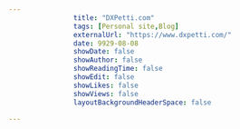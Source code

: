 ---
                title: "DXPetti.com"
                tags: [Personal site,Blog]
                externalUrl: "https://www.dxpetti.com/"
                date: 9929-08-08
                showDate: false
                showAuthor: false
                showReadingTime: false
                showEdit: false
                showLikes: false
                showViews: false
                layoutBackgroundHeaderSpace: false
                ---
